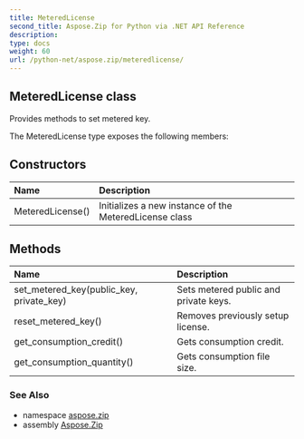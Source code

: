 ```yaml
---
title: MeteredLicense
second_title: Aspose.Zip for Python via .NET API Reference
description: 
type: docs
weight: 60
url: /python-net/aspose.zip/meteredlicense/
---
```


## MeteredLicense class

Provides methods to set metered key.

The MeteredLicense type exposes the following members:
## Constructors
| Name | Description |
| :- | :- |
|MeteredLicense()|Initializes a new instance of the MeteredLicense class|
## Methods
| Name | Description |
| :- | :- |
|set_metered_key(public_key, private_key)|Sets metered public and private keys.|
|reset_metered_key()|Removes previously setup license.|
|get_consumption_credit()|Gets consumption credit.|
|get_consumption_quantity()|Gets consumption file size.|

### See Also

* namespace [aspose.zip](/zip/python-net/aspose.zip/)
* assembly [Aspose.Zip](/zip/python-net/)

